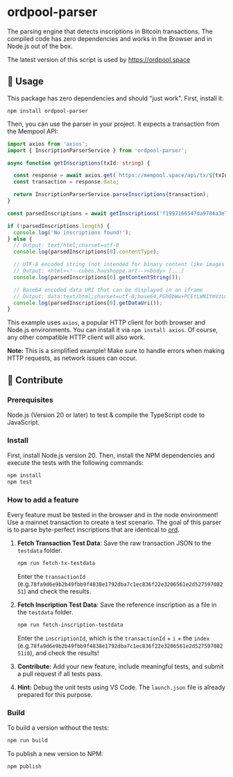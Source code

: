 # ordpool-parser

The parsing engine that detects inscriptions in Bitcoin transactions.
The compiled code has zero dependencies and works in the Browser and in Node.js out of the box.

The latest version of this script is used by https://ordpool.space


## 🚀 Usage

This package has zero dependencies and should "just work". First, install it:

```
npm install ordpool-parser
```

Then, you can use the parser in your project. 
It expects a transaction from the Mempool API:

```ts
import axios from 'axios';
import { InscriptionParserService } from 'ordpool-parser';

async function getInscriptions(txId: string) {

  const response = await axios.get(`https://mempool.space/api/tx/${txId}`);
  const transaction = response.data;

  return InscriptionParserService.parseInscriptions(transaction);
}

const parsedInscriptions = await getInscriptions('f1997166547da9784a3e7419d2b248551565211811d4f5e705b685efa244451f');

if (!parsedInscriptions.length) {
  console.log('No inscriptions found!');
} else {
  // Output: text/html;charset=utf-8
  console.log(parsedInscriptions[0].contentType);

  // UTF-8 encoded string (not intended for binary content like images or videos)
  // Output: <html><!--cubes.haushoppe.art--><body> [...]
  console.log(parsedInscriptions[0].getContentString());

  // Base64 encoded data URI that can be displayed in an iframe
  // Output: data:text/html;charset=utf-8;base64,PGh0bWw+PCEtLWN1YmVzLmhhdXNob3BwZS5hcnQtLT48Ym9keT4 [...]
  console.log(parsedInscriptions[0].getDataUri());
}

```

This example uses `axios`, a popular HTTP client for both browser and Node.js environments. 
You can install it via `npm install axios`. Of course, any other compatible HTTP client will also work.

**Note:** This is a simplified example! Make sure to handle errors when making HTTP requests, as network issues can occur.


## 🧡 Contribute

### Prerequisites

Node.js (Version 20 or later) to test & compile the TypeScript code to JavaScript.

### Install

First, install Node.js version 20. 
Then, install the NPM dependencies and execute the tests with the following commands:

```bash
npm install
npm test
```

### How to add a feature

Every feature must be tested in the browser and in the node environment! 
Use a mainnet transaction to create a test scenario. 
The goal of this parser is to parse byte-perfect inscriptions that are identical to [ord](https://github.com/ordinals/ord).

1. **Fetch Transaction Test Data**: Save the raw transaction JSON to the `testdata` folder.
    ```bash
    npm run fetch-tx-testdata
    ```
    Enter the `transactionId` (e.g.`78fa9d6e9b2b49fbb9f4838e1792dba7c1ec836f22e3206561e2d52759708251`) and check the results.

2. **Fetch Inscription Test Data**: Save the reference inscription as a file in the `testdata` folder.

    ```bash
    npm run fetch-inscription-testdata
    ```
    Enter the `inscriptionId`, which is the `transactionId` + `i` + the `index` (e.g.`78fa9d6e9b2b49fbb9f4838e1792dba7c1ec836f22e3206561e2d52759708251i0`), and check the results!

3. **Contribute:** Add your new feature, include meaningful tests, and submit a pull request if all tests pass.

4. **Hint:** Debug the unit tests using VS Code. The `launch.json` file is already prepared for this purpose.

### Build

To build a version without the tests:

```bash
npm run build
```

To publish a new version to NPM:

```bash
npm publish
```
